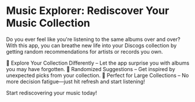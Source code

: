 # Music Explorer: Rediscover Your Music Collection

Do you ever feel like you're listening to the same albums over and over? With this app, you can breathe new life into your Discogs collection by getting random recommendations for artists or records you own.

🎵 Explore Your Collection Differently – Let the app surprise you with albums you may have forgotten.
🔀 Randomized Suggestions – Get inspired by unexpected picks from your collection.
📀 Perfect for Large Collections – No more decision fatigue—just hit refresh and start listening!

Start rediscovering your music today!